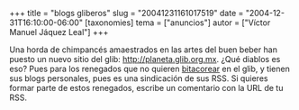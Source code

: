 +++
title = "blogs gliberos"
slug = "20041231161017519"
date = "2004-12-31T16:10:00-06:00"
[taxonomies]
tema = ["anuncios"]
autor = ["Víctor Manuel Jáquez Leal"]
+++

Una horda de chimpancés amaestrados en las artes del buen beber han
puesto un nuevo sitio del glib: <http://planeta.glib.org.mx>. ¿Qué
diablos es eso? Pues para los renegados que no quieren
[bitacorear](http://glib.org.mx/journal/) en el glib, y tienen sus blogs
personales, pues es una sindicación de sus RSS. Si quieres formar parte
de estos renegados, escribe un comentario con la URL de tu RSS.
